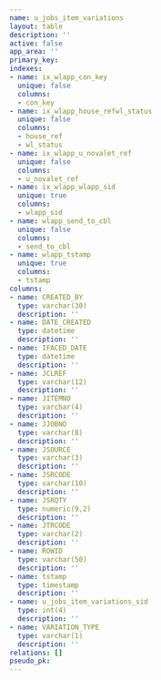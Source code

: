 ```yaml
---
name: u_jobs_item_variations
layout: table
description: ''
active: false
app_area: ''
primary_key: 
indexes:
- name: ix_wlapp_con_key
  unique: false
  columns:
  - con_key
- name: ix_wlapp_house_refwl_status
  unique: false
  columns:
  - house_ref
  - wl_status
- name: ix_wlapp_u_novalet_ref
  unique: false
  columns:
  - u_novalet_ref
- name: ix_wlapp_wlapp_sid
  unique: true
  columns:
  - wlapp_sid
- name: wlapp_send_to_cbl
  unique: false
  columns:
  - send_to_cbl
- name: wlapp_tstamp
  unique: true
  columns:
  - tstamp
columns:
- name: CREATED_BY
  type: varchar(30)
  description: ''
- name: DATE_CREATED
  type: datetime
  description: ''
- name: IFACED_DATE
  type: datetime
  description: ''
- name: JCLREF
  type: varchar(12)
  description: ''
- name: JITEMNO
  type: varchar(4)
  description: ''
- name: JJOBNO
  type: varchar(8)
  description: ''
- name: JSOURCE
  type: varchar(3)
  description: ''
- name: JSRCODE
  type: varchar(10)
  description: ''
- name: JSRQTY
  type: numeric(9,2)
  description: ''
- name: JTRCODE
  type: varchar(2)
  description: ''
- name: ROWID
  type: varchar(50)
  description: ''
- name: tstamp
  type: timestamp
  description: ''
- name: u_jobs_item_variations_sid
  type: int(4)
  description: ''
- name: VARIATION_TYPE
  type: varchar(1)
  description: ''
relations: []
pseudo_pk: 
---
```



